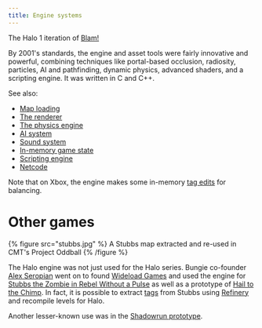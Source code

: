 ```yaml
---
title: Engine systems
---
```

The Halo 1 iteration of [Blam!](~blam) 

By 2001's standards, the engine and asset tools were fairly innovative and powerful, combining techniques like portal-based occlusion, radiosity, particles, AI and pathfinding, dynamic physics, advanced shaders, and a scripting engine. It was written in C and C++.

See also:

* [Map loading](~maps#map-loading)
* [The renderer](~renderer)
* [The physics engine](~physics-engine)
* [AI system](~ai)
* [Sound system](~sound-system)
* [In-memory game state](~game-state)
* [Scripting engine](~scripting)
* [Netcode](~)

Note that on Xbox, the engine makes some in-memory [tag edits](~h1-tool#hardcoded-tag-patches) for balancing.

# Other games

{% figure src="stubbs.jpg" %}
A Stubbs map extracted and re-used in CMT's Project Oddball
{% /figure %}

The Halo engine was not just used for the Halo series. Bungie co-founder [Alex Seropian][alex] went on to found [Wideload Games][wideload] and used the engine for [Stubbs the Zombie in Rebel Without a Pulse][stubbs] as well as a prototype of [Hail to the Chimp][chimp-proto]. In fact, it is possible to extract [tags](~) from Stubbs using [Refinery](~mek) and recompile levels for Halo.

Another lesser-known use was in the [Shadowrun prototype][shadowrun-prototype].

[stubbs]: https://en.wikipedia.org/wiki/Stubbs_the_Zombie_in_Rebel_Without_a_Pulse
[wideload]: https://en.wikipedia.org/wiki/Wideload_Games
[alex]: https://en.wikipedia.org/wiki/Alex_Seropian
[chimp-proto]: https://hiddenpalace.org/Hail_to_the_Chimp_(Nov_15,_2006_prototype)
[shadowrun-prototype]: https://www.youtube.com/watch?v=I-uJLTLqYpA

